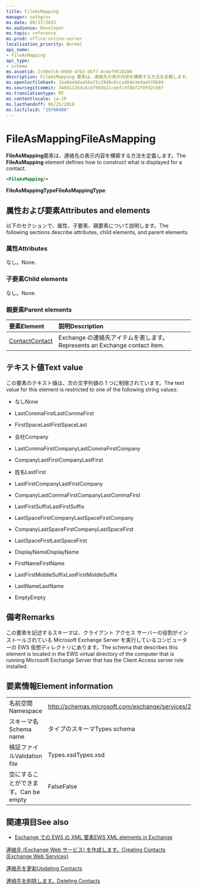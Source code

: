 ```yaml
---
title: FileAsMapping
manager: sethgros
ms.date: 09/17/2015
ms.audience: Developer
ms.topic: reference
ms.prod: office-online-server
localization_priority: Normal
api_name:
- FileAsMapping
api_type:
- schema
ms.assetid: 2c98e7c6-09b0-47b3-bbf7-8c4ef9510280
description: FileAsMapping 要素は、連絡先の表示内容を構築する方法を定義します。
ms.openlocfilehash: 1ba0ae0daa56a72c29d8c0ccad64e3edae5f0b84
ms.sourcegitcommit: 34041125dc8c5f993b21cebfc4f8b72f0fd2cb6f
ms.translationtype: MT
ms.contentlocale: ja-JP
ms.lasthandoff: 06/25/2018
ms.locfileid: "19760486"
---
```

# <a name="fileasmapping"></a><span data-ttu-id="0a3a5-103">FileAsMapping</span><span class="sxs-lookup"><span data-stu-id="0a3a5-103">FileAsMapping</span></span>

<span data-ttu-id="0a3a5-104">**FileAsMapping**要素は、連絡先の表示内容を構築する方法を定義します。</span><span class="sxs-lookup"><span data-stu-id="0a3a5-104">The **FileAsMapping** element defines how to construct what is displayed for a contact.</span></span> 
  
```xml
<FileAsMapping/>
```

 <span data-ttu-id="0a3a5-105">**FileAsMappingType**</span><span class="sxs-lookup"><span data-stu-id="0a3a5-105">**FileAsMappingType**</span></span>
## <a name="attributes-and-elements"></a><span data-ttu-id="0a3a5-106">属性および要素</span><span class="sxs-lookup"><span data-stu-id="0a3a5-106">Attributes and elements</span></span>

<span data-ttu-id="0a3a5-107">以下のセクションで、属性、子要素、親要素について説明します。</span><span class="sxs-lookup"><span data-stu-id="0a3a5-107">The following sections describe attributes, child elements, and parent elements.</span></span>
  
### <a name="attributes"></a><span data-ttu-id="0a3a5-108">属性</span><span class="sxs-lookup"><span data-stu-id="0a3a5-108">Attributes</span></span>

<span data-ttu-id="0a3a5-109">なし。</span><span class="sxs-lookup"><span data-stu-id="0a3a5-109">None.</span></span>
  
### <a name="child-elements"></a><span data-ttu-id="0a3a5-110">子要素</span><span class="sxs-lookup"><span data-stu-id="0a3a5-110">Child elements</span></span>

<span data-ttu-id="0a3a5-111">なし。</span><span class="sxs-lookup"><span data-stu-id="0a3a5-111">None.</span></span>
  
### <a name="parent-elements"></a><span data-ttu-id="0a3a5-112">親要素</span><span class="sxs-lookup"><span data-stu-id="0a3a5-112">Parent elements</span></span>

|<span data-ttu-id="0a3a5-113">**要素**</span><span class="sxs-lookup"><span data-stu-id="0a3a5-113">**Element**</span></span>|<span data-ttu-id="0a3a5-114">**説明**</span><span class="sxs-lookup"><span data-stu-id="0a3a5-114">**Description**</span></span>|
|:-----|:-----|
|[<span data-ttu-id="0a3a5-115">Contact</span><span class="sxs-lookup"><span data-stu-id="0a3a5-115">Contact</span></span>](contact.md) <br/> |<span data-ttu-id="0a3a5-116">Exchange の連絡先アイテムを表します。</span><span class="sxs-lookup"><span data-stu-id="0a3a5-116">Represents an Exchange contact item.</span></span>  <br/> |
   
## <a name="text-value"></a><span data-ttu-id="0a3a5-117">テキスト値</span><span class="sxs-lookup"><span data-stu-id="0a3a5-117">Text value</span></span>

<span data-ttu-id="0a3a5-118">この要素のテキスト値は、次の文字列値の 1 つに制限されています。</span><span class="sxs-lookup"><span data-stu-id="0a3a5-118">The text value for this element is restricted to one of the following string values:</span></span>
  
- <span data-ttu-id="0a3a5-119">なし</span><span class="sxs-lookup"><span data-stu-id="0a3a5-119">None</span></span>
    
- <span data-ttu-id="0a3a5-120">LastCommaFirst</span><span class="sxs-lookup"><span data-stu-id="0a3a5-120">LastCommaFirst</span></span>
    
- <span data-ttu-id="0a3a5-121">FirstSpaceLast</span><span class="sxs-lookup"><span data-stu-id="0a3a5-121">FirstSpaceLast</span></span>
    
- <span data-ttu-id="0a3a5-122">会社</span><span class="sxs-lookup"><span data-stu-id="0a3a5-122">Company</span></span>
    
- <span data-ttu-id="0a3a5-123">LastCommaFirstCompany</span><span class="sxs-lookup"><span data-stu-id="0a3a5-123">LastCommaFirstCompany</span></span>
    
- <span data-ttu-id="0a3a5-124">CompanyLastFirst</span><span class="sxs-lookup"><span data-stu-id="0a3a5-124">CompanyLastFirst</span></span>
    
- <span data-ttu-id="0a3a5-125">姓名</span><span class="sxs-lookup"><span data-stu-id="0a3a5-125">LastFirst</span></span>
    
- <span data-ttu-id="0a3a5-126">LastFirstCompany</span><span class="sxs-lookup"><span data-stu-id="0a3a5-126">LastFirstCompany</span></span>
    
- <span data-ttu-id="0a3a5-127">CompanyLastCommaFirst</span><span class="sxs-lookup"><span data-stu-id="0a3a5-127">CompanyLastCommaFirst</span></span>
    
- <span data-ttu-id="0a3a5-128">LastFirstSuffix</span><span class="sxs-lookup"><span data-stu-id="0a3a5-128">LastFirstSuffix</span></span>
    
- <span data-ttu-id="0a3a5-129">LastSpaceFirstCompany</span><span class="sxs-lookup"><span data-stu-id="0a3a5-129">LastSpaceFirstCompany</span></span>
    
- <span data-ttu-id="0a3a5-130">CompanyLastSpaceFirst</span><span class="sxs-lookup"><span data-stu-id="0a3a5-130">CompanyLastSpaceFirst</span></span>
    
- <span data-ttu-id="0a3a5-131">LastSpaceFirst</span><span class="sxs-lookup"><span data-stu-id="0a3a5-131">LastSpaceFirst</span></span>
    
- <span data-ttu-id="0a3a5-132">DisplayName</span><span class="sxs-lookup"><span data-stu-id="0a3a5-132">DisplayName</span></span>
    
- <span data-ttu-id="0a3a5-133">FirstName</span><span class="sxs-lookup"><span data-stu-id="0a3a5-133">FirstName</span></span>
    
- <span data-ttu-id="0a3a5-134">LastFirstMiddleSuffix</span><span class="sxs-lookup"><span data-stu-id="0a3a5-134">LastFirstMiddleSuffix</span></span>
    
- <span data-ttu-id="0a3a5-135">LastName</span><span class="sxs-lookup"><span data-stu-id="0a3a5-135">LastName</span></span>
    
- <span data-ttu-id="0a3a5-136">Empty</span><span class="sxs-lookup"><span data-stu-id="0a3a5-136">Empty</span></span>
    
## <a name="remarks"></a><span data-ttu-id="0a3a5-137">備考</span><span class="sxs-lookup"><span data-stu-id="0a3a5-137">Remarks</span></span>

<span data-ttu-id="0a3a5-138">この要素を記述するスキーマは、クライアント アクセス サーバーの役割がインストールされている Microsoft Exchange Server を実行しているコンピューターの EWS 仮想ディレクトリにあります。</span><span class="sxs-lookup"><span data-stu-id="0a3a5-138">The schema that describes this element is located in the EWS virtual directory of the computer that is running Microsoft Exchange Server that has the Client Access server role installed.</span></span>
  
## <a name="element-information"></a><span data-ttu-id="0a3a5-139">要素情報</span><span class="sxs-lookup"><span data-stu-id="0a3a5-139">Element information</span></span>

|||
|:-----|:-----|
|<span data-ttu-id="0a3a5-140">名前空間</span><span class="sxs-lookup"><span data-stu-id="0a3a5-140">Namespace</span></span>  <br/> |http://schemas.microsoft.com/exchange/services/2006/types  <br/> |
|<span data-ttu-id="0a3a5-141">スキーマ名</span><span class="sxs-lookup"><span data-stu-id="0a3a5-141">Schema name</span></span>  <br/> |<span data-ttu-id="0a3a5-142">タイプのスキーマ</span><span class="sxs-lookup"><span data-stu-id="0a3a5-142">Types schema</span></span>  <br/> |
|<span data-ttu-id="0a3a5-143">検証ファイル</span><span class="sxs-lookup"><span data-stu-id="0a3a5-143">Validation file</span></span>  <br/> |<span data-ttu-id="0a3a5-144">Types.xsd</span><span class="sxs-lookup"><span data-stu-id="0a3a5-144">Types.xsd</span></span>  <br/> |
|<span data-ttu-id="0a3a5-145">空にすることができます。</span><span class="sxs-lookup"><span data-stu-id="0a3a5-145">Can be empty</span></span>  <br/> |<span data-ttu-id="0a3a5-146">False</span><span class="sxs-lookup"><span data-stu-id="0a3a5-146">False</span></span>  <br/> |
   
## <a name="see-also"></a><span data-ttu-id="0a3a5-147">関連項目</span><span class="sxs-lookup"><span data-stu-id="0a3a5-147">See also</span></span>



- [<span data-ttu-id="0a3a5-148">Exchange での EWS の XML 要素</span><span class="sxs-lookup"><span data-stu-id="0a3a5-148">EWS XML elements in Exchange</span></span>](ews-xml-elements-in-exchange.md)


[<span data-ttu-id="0a3a5-149">連絡先 (Exchange Web サービス) を作成します。</span><span class="sxs-lookup"><span data-stu-id="0a3a5-149">Creating Contacts (Exchange Web Services)</span></span>](http://msdn.microsoft.com/library/4845917e-70d1-481c-bbd7-011ec6571789%28Office.15%29.aspx)
  
[<span data-ttu-id="0a3a5-150">連絡先を更新</span><span class="sxs-lookup"><span data-stu-id="0a3a5-150">Updating Contacts</span></span>](http://msdn.microsoft.com/library/9a865953-b94a-4229-b632-2dee433314be%28Office.15%29.aspx)
  
[<span data-ttu-id="0a3a5-151">連絡先を削除します。</span><span class="sxs-lookup"><span data-stu-id="0a3a5-151">Deleting Contacts</span></span>](http://msdn.microsoft.com/library/fcc3dc84-cd3e-455e-a1a7-ae6921c9b588%28Office.15%29.aspx)

